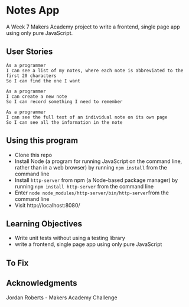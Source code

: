 # Notes App

A Week 7 Makers Academy project to write a frontend, single page app using only pure JavaScript.

## User Stories

```
As a programmer
I can see a list of my notes, where each note is abbreviated to the first 20 characters
So I can find the one I want

As a programmer
I can create a new note
So I can record something I need to remember

As a programmer
I can see the full text of an individual note on its own page
So I can see all the information in the note
```

## Using this program
* Clone this repo
* Install Node (a program for running JavaScript on the command line, rather than in a web browser) by running `npm install` from the command line
* Install `http-server` from npm (a Node-based package manager) by running `npm install http-server` from the command line
* Enter `node node_modules/http-server/bin/http-server`from the command line
* Visit http://localhost:8080/

## Learning Objectives
* Write unit tests without using a testing library
* write a frontend, single page app using only pure JavaScript

## To Fix

## Acknowledgments

Jordan Roberts - Makers Academy Challenge
